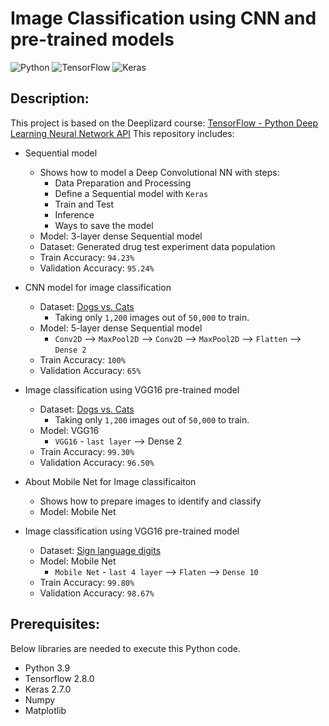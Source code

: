 # Image Classification using CNN and pre-trained models
![Python](https://img.shields.io/badge/python-3670A0?style=for-the-badge&logo=python&logoColor=ffdd54)
![TensorFlow](https://img.shields.io/badge/TensorFlow-%23FF6F00.svg?style=for-the-badge&logo=TensorFlow&logoColor=white)
![Keras](https://img.shields.io/badge/Keras-%23D00000.svg?style=for-the-badge&logo=Keras&logoColor=white)

## Description:
This project is based on the Deeplizard course: [TensorFlow - Python Deep Learning Neural Network API](https://deeplizard.com/learn/video/RznKVRTFkBY)
This repository includes:
- Sequential model 
    - Shows how to model a Deep Convolutional NN with steps:
        - Data Preparation and Processing
        - Define a Sequential model with `Keras`
        - Train and Test
        - Inference
        - Ways to save the model
    - Model: 3-layer dense Sequential model
    - Dataset: Generated drug test experiment data population
    - Train Accuracy: `94.23%` 
    - Validation Accuracy: `95.24%` 

- CNN model for image classification
    - Dataset: [Dogs vs. Cats](https://www.kaggle.com/c/dogs-vs-cats/data)
        - Taking only `1,200` images out of `50,000` to train.
    - Model: 5-layer dense Sequential model
        - `Conv2D` --> `MaxPool2D` --> `Conv2D` --> `MaxPool2D` --> `Flatten` --> `Dense 2`
    - Train Accuracy: `100%` 
    - Validation Accuracy: `65%` 

- Image classification using VGG16 pre-trained model
    - Dataset: [Dogs vs. Cats](https://www.kaggle.com/c/dogs-vs-cats/data)
        - Taking only `1,200` images out of `50,000` to train.
    - Model: VGG16
        - `VGG16` - `last layer` --> Dense 2
    - Train Accuracy: `99.30%` 
    - Validation Accuracy: `96.50%` 

- About Mobile Net for Image classificaiton
    - Shows how to prepare images to identify and classify
    - Model: Mobile Net

- Image classification using VGG16 pre-trained model
    - Dataset: [Sign language digits](https://github.com/ardamavi/Sign-Language-Digits-Dataset)
    - Model: Mobile Net
        - `Mobile Net` - `last 4 layer` --> `Flaten` --> `Dense 10`
    - Train Accuracy: `99.80%` 
    - Validation Accuracy: `98.67%` 


## Prerequisites:
Below libraries are needed to execute this Python code.
- Python 3.9
- Tensorflow 2.8.0
- Keras 2.7.0
- Numpy
- Matplotlib

